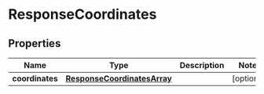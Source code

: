 
# ResponseCoordinates

## Properties
Name | Type | Description | Notes
------------ | ------------- | ------------- | -------------
**coordinates** | [**ResponseCoordinatesArray**](ResponseCoordinatesArray.md) |  |  [optional]




